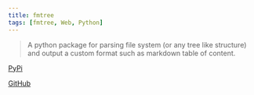 ```yaml
---
title: fmtree
tags: [fmtree, Web, Python]
---
```


> A python package for parsing file system (or any tree like structure) and output a custom format such as markdown table of content.


[PyPi](https://pypi.org/project/fmtree/)

[GitHub](https://github.com/fmtree-dev/fmtree)